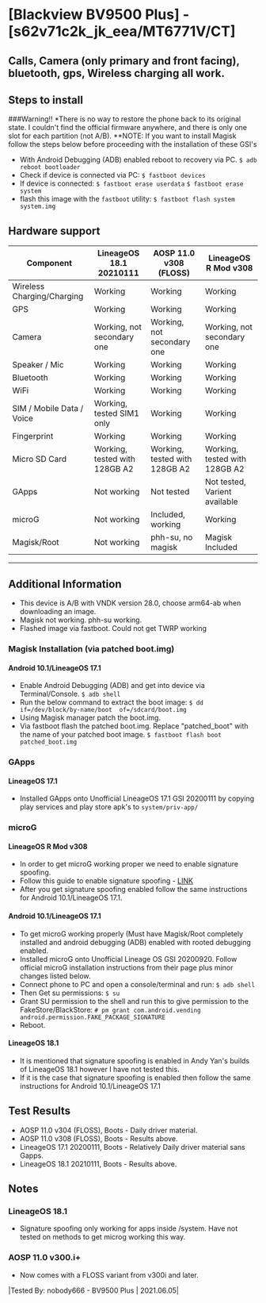 # [Blackview BV9500 Plus] - [s62v71c2k_jk_eea/MT6771V/CT]
## Calls, Camera (only primary and front facing), bluetooth, gps, Wireless charging all work.

## Steps to install
###Warning!! 
  *There is no way to restore the phone back to its original state. I couldn't find the official firmware anywhere, and there is only one slot for each partition (not A/B).
**NOTE: If you want to install Magisk follow the steps below before proceeding with the installation of these GSI's
* With Android Debugging (ADB) enabled reboot to recovery via PC.
     `$ adb reboot bootloader`
* Check if device is connected via PC:
    `$ fastboot devices`
* If device is connected:
    `$ fastboot erase userdata`
    `$ fastboot erase system`
* flash this image with the `fastboot` utility:
    `$ fastboot flash system system.img`

## Hardware support

| Component                 | LineageOS 18.1 20210111      | AOSP 11.0 v308 (FLOSS)       | LineageOS R Mod v308         |
|---------------------------|------------------------------|------------------------------|------------------------------|
| Wireless Charging/Charging| Working                      | Working                      | Working                      |
| GPS                       | Working                      | Working                      | Working                      |
| Camera                    | Working, not secondary one   | Working, not secondary one   | Working, not secondary one   |
| Speaker / Mic             | Working                      | Working                      | Working                      |
| Bluetooth                 | Working                      | Working                      | Working                      |
| WiFi                      | Working                      | Working                      | Working                      |
| SIM / Mobile Data / Voice | Working, tested SIM1 only    | Working                      | Working                      |
| Fingerprint               | Working                      | Working                      | Working                      |
| Micro SD Card             | Working, tested with 128GB A2| Working, tested with 128GB A2| Working, tested with 128GB A2|
| GApps                     | Not working                  | Not tested                   | Not tested, Varient available|
| microG                    | Not working                  | Included, working            | Working                      |
| Magisk/Root               | Not working                  | phh-su, no magisk            | Magisk Included              |
---

## Additional Information
  * This device is A/B with VNDK version 28.0, choose arm64-ab when downloading an image.
  * Magisk not working. phh-su working.
  * Flashed image via fastboot. Could not get TWRP working
### Magisk Installation (via patched boot.img)
#### Android 10.1/LineageOS 17.1
  * Enable Android Debugging (ADB) and get into device via Terminal/Console.
     `$ adb shell`
  * Run the below command to extract the boot image:
     `$ dd if=/dev/block/by-name/boot  of=/sdcard/boot.img`
  * Using Magisk manager patch the boot.img.
  * Via fastboot flash the patched boot.img. Replace "patched_boot" with the name of your patched boot image.
     `$ fastboot flash boot patched_boot.img`
### GApps
#### LineageOS 17.1
  * Installed GApps onto Unofficial LineageOS 17.1 GSI 20200111 by copying play services and play store apk's to `system/priv-app/`
### microG
#### LineageOS R Mod v308
  * In order to get microG working proper we need to enable signature spoofing.
  * Follow this guide to enable signature spoofing - [LINK](https://forum.xda-developers.com/t/signature-spoofing-on-unsuported-android-11-r-roms.4214143/)
  * After you get signature spoofing enabled follow the same instructions for Android 10.1/LineageOS 17.1.
#### Android 10.1/LineageOS 17.1
  * To get microG working properly (Must have Magisk/Root completely installed and android debugging (ADB) enabled with rooted debugging enabled.
  * Installed microG onto Unofficial Lineage OS GSI 20200920. Follow official microG installation instructions from their page plus minor changes listed below.
  * Connect phone to PC and open a console/terminal and run:
     `$ adb shell`
  * Then Get su permissions:
     `$ su`
  * Grant SU permission to the shell and run this to give permission to the FakeStore/BlackStore:
     `# pm grant com.android.vending android.permission.FAKE_PACKAGE_SIGNATURE`
  * Reboot.
#### LineageOS 18.1
  * It is mentioned that signature spoofing is enabled in Andy Yan's builds of LineageOS 18.1 however I have not tested this.
  * If it is the case that signature spoofing is enabled then follow the same instructions for Android 10.1/LineageOS 17.1
## Test Results
  *  AOSP 11.0 v304 (FLOSS), Boots - Daily driver material.
  *  AOSP 11.0 v308 (FLOSS), Boots - Results above.
  *  LineageOS 17.1 20200111, Boots - Relatively Daily driver material sans Gapps.
  *  LineageOS 18.1 20210111, Boots - Results above.

## Notes
### LineageOS 18.1
  *  Signature spoofing only working for apps inside /system. Have not tested on methods to get microg working this way.
### AOSP 11.0 v300.i+
  *  Now comes with a FLOSS variant from v300i and later.

|Tested By: nobody666 - BV9500 Plus | 2021.06.05|